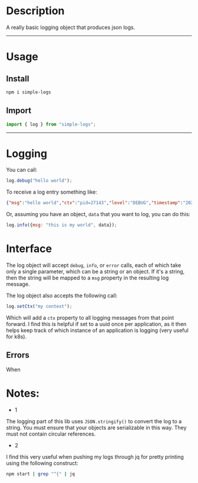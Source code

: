 # Description

A really basic logging object that produces json logs. 

---
# Usage

## Install
```bash
npm i simple-logs
```

## Import

```javascript
import { log } from "simple-logs";
```

---
# Logging
You can call:

```javascript
log.debug("hello world");
```

To receive a log entry something like:

```json
{"msg":"hello world","ctx":"pid=27143","level":"DEBUG","timestamp":"2022-03-29T09:14:09.863Z","time":1648545249863}
```

Or, assuming you have an object, `data` that you want to log, you can do this:

```javascript
log.info({msg: "this is my world", data});
```

# Interface
The log object will accept `debug`, `info`, or `error` calls, each of which take only a single parameter, which can be a string or an object. If it's a string, then the string will be mapped to a `msg` property in the resulting log message.

The log object also accepts the following call:

```javascript
log.setCtx("my context");
```

Which will add a `ctx` property to all logging messages from that point forward. I find this is helpful if set to a uuid once per application, as it then helps keep track of which instance of an application is logging (very useful for k8s).

## Errors
When 

# Notes:
* 1

The logging part of this lib uses `JSON.stringify()` to convert the log to a string. You must ensure that your objects are serializable in this way. They must not contain circular references.


* 2

I find this very useful when pushing my logs through jq for pretty printing using the following construct:

```bash
npm start | grep "^{" | jq
```
